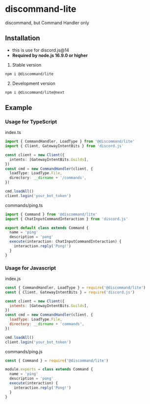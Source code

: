 # discommand-lite

discommand, but Command Handler only

## Installation

- this is use for discord.js@14
- **Required by node.js 16.9.0 or higher**

1. Stable version

```sh
npm i @discommand/lite
```

2. Development version

```sh
npm i @discommand/lite@next
```

## Example

### Usage for TypeScript

index.ts

```ts
import { CommandHandler, LoadType } from '@discommand/lite'
import { Client, GatewayIntentBits } from 'discord.js'

const client = new Client({
  intents: [GatewayIntentBits.Guilds],
})
const cmd = new CommandHandler(client, {
  loadType: LoadType.File,
  directory: __dirname + '/commands',
})

cmd.loadAll()
client.login('your_bot_token')
```

commands/ping.ts

```ts
import { Command } from '@discommand/lite'
import { ChatInputCommandInteraction } from 'discord.js'

export default class extends Command {
  name = 'ping'
  description = 'pong'
  execute(interaction: ChatInputCommandInteraction) {
    interaction.reply('Pong!')
  }
}
```

### Usage for Javascript

index.js

```js
const { CommandHandler, LoadType } = require('@discommand/lite')
const { Client, GatewayIntentBits } = require('discord.js')

const client = new Client({
  intents: [GatewayIntentBits.Guilds],
})
const cmd = new CommandHandler(client, {
  loadType: LoadType.File,
  directory: __dirname + 'commands',
})

cmd.loadAll()
client.login('your_bot_token')
```

commands/ping.js

```js
const { Command } = require('@discommand/lite')

module.exports = class extends Command {
  name = 'ping'
  description = 'pong'
  execute(interaction) {
    interaction.reply('Pong!')
  }
}
```
